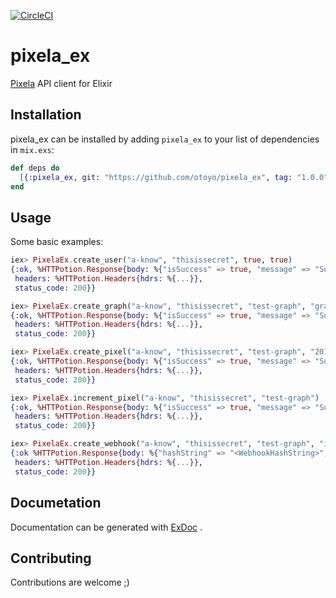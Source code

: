 [![CircleCI](https://circleci.com/gh/otoyo/pixela_ex/tree/master.svg?style=svg)](https://circleci.com/gh/otoyo/pixela_ex/tree/master)

# pixela\_ex

[Pixela](https://pixe.la/) API client for Elixir

## Installation

pixela\_ex can be installed by adding `pixela_ex` to your list of dependencies in `mix.exs`:

```elixir
def deps do
  [{:pixela_ex, git: "https://github.com/otoyo/pixela_ex", tag: "1.0.0"}]
end
```

## Usage

Some basic examples:

```elixir
iex> PixelaEx.create_user("a-know", "thisissecret", true, true)
{:ok, %HTTPotion.Response{body: %{"isSuccess" => true, "message" => "Success."},
 headers: %HTTPotion.Headers{hdrs: %{...}},
 status_code: 200}}

iex> PixelaEx.create_graph("a-know", "thisissecret", "test-graph", "graph-name", "commit", "int", "shibafu")
{:ok, %HTTPotion.Response{body: %{"isSuccess" => true, "message" => "Success."},
 headers: %HTTPotion.Headers{hdrs: %{...}},
 status_code: 200}}

iex> PixelaEx.create_pixel("a-know", "thisissecret", "test-graph", "20181020", "5")
{:ok, %HTTPotion.Response{body: %{"isSuccess" => true, "message" => "Success."},
 headers: %HTTPotion.Headers{hdrs: %{...}},
 status_code: 200}}

iex> PixelaEx.increment_pixel("a-know", "thisissecret", "test-graph")
{:ok, %HTTPotion.Response{body: %{"isSuccess" => true, "message" => "Success."},
 headers: %HTTPotion.Headers{hdrs: %{...}},
 status_code: 200}}

iex> PixelaEx.create_webhook("a-know", "thisissecret", "test-graph", "increment")
{:ok %HTTPotion.Response{body: %{"hashString" => "<WebhookHashString>", "isSuccess" => true, "message" => "Success."},
 headers: %HTTPotion.Headers{hdrs: %{...}},
 status_code: 200}}
```

## Documetation

Documentation can be generated with [ExDoc](https://github.com/elixir-lang/ex_doc) .

## Contributing

Contributions are welcome ;)
